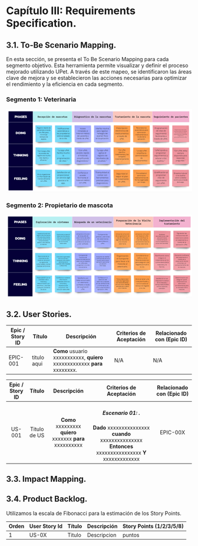 # Capítulo III: Requirements Specification.

## 3.1. To-Be Scenario Mapping.

En esta sección, se presenta el To Be Scenario Mapping para cada segmento objetivo. Esta herramienta permite visualizar y definir el proceso mejorado utilizando UPet. A través de este mapeo, se identificaron las áreas clave de mejora y se establecieron las acciones necesarias para optimizar el rendimiento y la eficiencia en cada segmento.

### Segmento 1: Veterinaria

![To-Be Scenario Mapping Veterinaria](../assets/img/chapter-iii/To-beMapping-Veterinario.png)

### Segmento 2: Propietario de mascota

![To-Be Scenario Mapping PropietariodeMascota](../assets/img/chapter-iii/To-beMapping-PropietariodeMascota.png)

## 3.2. User Stories.

<table>
      <thead>
            <tr>
                <th>Epic / Story ID</th>
                <th>Título</th>
                <th>Descripción</th>
                <th>Criterios de Aceptación</th>
                <th>Relacionado con (Epic ID)</th>
            </tr>
      </thead>
      <tbody>
            <tr>
                <td>EPIC-001</td>
                <td>titulo aqui</td>
                <td>
                    <strong>Como</strong> usuario xxxxxxxxxxx, <strong>quiero</strong> xxxxxxxxxxxxx
                    <strong>para</strong> xxxxxxxx.
                </td>
                <td>N/A</td>
                <td>N/A</td>
            </tr>
      </tbody>
</table>

<table>
    <thead>
        <tr>
            <th>Epic / Story ID</th>
            <th>Título </th>
            <th>Descripción</th>
            <th>Criterios de Aceptación</th>
            <th>Relacionado con (Epic ID)</th>
        </tr>
    </thead>
    <body  >
        <tr style="text-align:center">
            <td>US-001</td>
            <td>Titulo de US</td>
            <!-- Descripción -->
            <td> 
            <strong>Como</strong> xxxxxxxxx 
            <strong>quiero</strong> xxxxxxx 
            <strong>para</strong> xxxxxxxxxx
            </td>
            <!-- ---------- -->
            <!-- Criterios de Aceptación -->
            <td> 
            <h5>Escenario 01: .</h5>
            <strong>Dado</strong> xxxxxxxxxxxxxxx
            <strong>cuando</strong> xxxxxxxxxxxxxxx
            <strong>Entonces</strong> xxxxxxxxxxxxxxxx
            <strong>Y</strong> xxxxxxxxxxxxx
            </td>
            <td>EPIC-00X</td>
        </tr>
    </body>
</table>

## 3.3. Impact Mapping.


## 3.4. Product Backlog.

Utilizamos la escala de Fibonacci para la estimación de los Story Points.

<table>
        <thead>
            <tr>
                <th>Orden</th>
                <th>User Story Id</th>
                <th>Título</th>
                <th>Descripción</th>
                <th>Story Points (1/2/3/5/8)</th>
            </tr>
        </thead>
        <tbody>
            <tr>
                <td>1</td>
                <td>US-0X</td>
                <td>Titulo </td>
                <td>Descripcion</td>
                <td>puntos</td>
            </tr>
        </tbody>
</table>